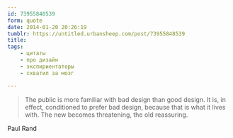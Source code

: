 ```yaml
---
id: 73955848539
form: quote
date: 2014-01-20 20:26:19
tumblr: https://untitled.urbansheep.com/post/73955848539
title: 
tags:
    - цитаты
    - про дизайн
    - экспириентаторы
    - схватил за мозг

---
```


<blockquote>
The public is more familiar with bad design than good design. It is, in effect, conditioned to prefer bad design, because that is what it lives with. The new becomes threatening, the old reassuring.
</blockquote>

Paul Rand
